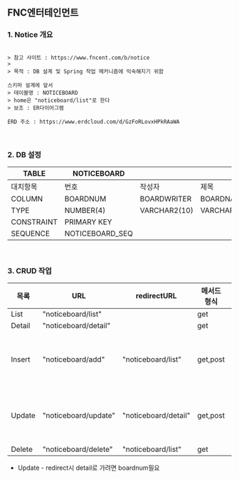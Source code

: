 ## FNC엔터테인먼트

### 1. **Notice 개요**

```

> 참고 사이트 : https://www.fncent.com/b/notice
> 
> 목적 : DB 설계 및 Spring 작업 메커니즘에 익숙해지기 위함

스키마 설계에 앞서
> 테이블명 : NOTICEBOARD
> home은 "noticeboard/list"로 한다
> 보조 : ER다이어그램

ERD 주소 : https://www.erdcloud.com/d/GzFoRLovxHPkRAaWA

``` 


<br>

### 2. DB 설정


TABLE | NOTICEBOARD ||||||
--|--|--|--|--|--|--
대치항목 | 번호 | 작성자 | 제목 | 날짜 | 조회수 | 내용
COLUMN | BOARDNUM | BOARDWRITER | BOARDNAME | BOARDDATE | BOARDHIT  | BOARDCONTENTS
TYPE | NUMBER(4) | VARCHAR2(10) | VARCHAR2(100) |DATE | NUMBER(5) | CLOB
CONSTRAINT | PRIMARY KEY ||||
SEQUENCE | NOTICEBOARD_SEQ  ||||



<br>

### 3. CRUD 작업

 목록  |  URL  | redirectURL| 메서드 형식  | 파라미터로 필요한 값 | JSP 
--|--|--|--|--|--
List   | "noticeboard/list" | | get |   | list.jsp  
Detail | "noticeboard/detail" | | get | boardnum | detail.jsp
Insert | "noticeboard/add" | "noticeboard/list" | get,post | boardnum, boardwriter, boardname, boarddate, boardhit, boardcontents | add.jsp
Update | "noticeboard/update" | "noticeboard/detail" | get,post | boardnum, boardwriter, boardname, boarddate, boardhit, boardcontents| update.jsp
Delete | "noticeboard/delete" |"noticeboard/list" | get | boardnum| list.jsp

* Update - redirect시 detail로 가려면 boardnum필요  

